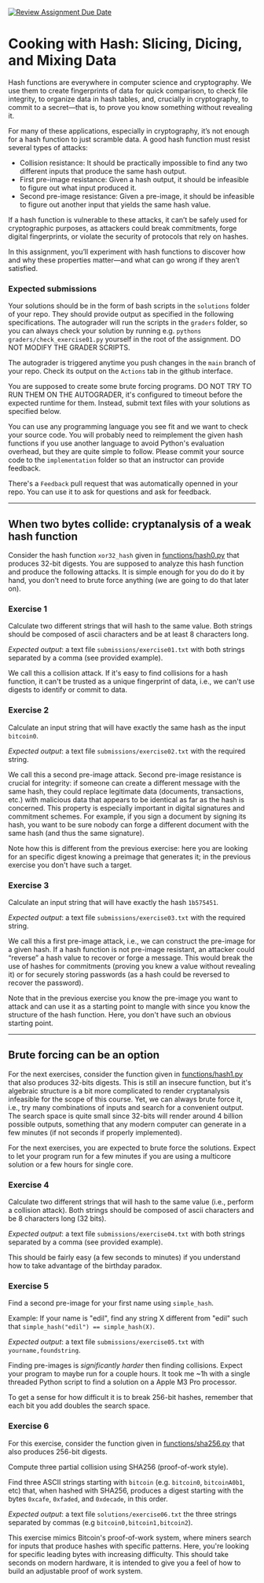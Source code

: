 [![Review Assignment Due Date](https://classroom.github.com/assets/deadline-readme-button-22041afd0340ce965d47ae6ef1cefeee28c7c493a6346c4f15d667ab976d596c.svg)](https://classroom.github.com/a/rffI5DjT)
# Cooking with Hash: Slicing, Dicing, and Mixing Data

Hash functions are everywhere in computer science and cryptography.
We use them to create fingerprints of data for quick comparison, to check file integrity, to organize data in hash tables, and, crucially in cryptography, to commit to a secret—that is, to prove you know something without revealing it.

For many of these applications, especially in cryptography, it’s not enough for a hash function to just scramble data.
A good hash function must resist several types of attacks:

- Collision resistance: It should be practically impossible to find any two different inputs that produce the same hash output.
- First pre-image resistance: Given a hash output, it should be infeasible to figure out what input produced it.
- Second pre-image resistance: Given a pre-image, it should be infeasible to figure out another input that yields the same hash value.

If a hash function is vulnerable to these attacks, it can’t be safely used for cryptographic purposes, as attackers could break commitments, forge digital fingerprints, or violate the security of protocols that rely on hashes.

In this assignment, you’ll experiment with hash functions to discover how and why these properties matter—and what can go wrong if they aren’t satisfied.

### Expected submissions

Your solutions should be in the form of bash scripts in the `solutions` folder of your repo.
They should provide output as specified in the following specifications.
The autograder will run the scripts in the `graders` folder, so you can always check your solution by running e.g. `pythons graders/check_exercise01.py` yourself in the root of the assignment.
DO NOT MODIFY THE GRADER SCRIPTS.

The autograder is triggered anytime you push changes in the `main` branch of your repo.
Check its output on the `Actions` tab in the github interface.

You are supposed to create some brute forcing programs.
DO NOT TRY TO RUN THEM ON THE AUTOGRADER, it's configured to timeout before the expected runtime for them.
Instead, submit text files with your solutions as specified below.

You can use any programming language you see fit and we want to check your source code.
You will probably need to reimplement the given hash functions if you use another language to avoid Python's evaluation overhead, but they are quite simple to follow.
Please commit your source code to the `implementation` folder so that an instructor can provide feedback.

There's a `Feedback` pull request that was automatically openned in your repo.
You can use it to ask for questions and ask for feedback.

---

## When two bytes collide: cryptanalysis of a weak hash function

Consider the hash function `xor32_hash` given in [functions/hash0.py](functions/hash0.py) that produces 32-bit digests.
You are supposed to analyze this hash function and produce the following attacks.
It is simple enough for you do do it by hand, you don't need to brute force anything (we are going to do that later on).

### Exercise 1

Calculate two different strings that will hash to the same value.
Both strings should be composed of ascii characters and be at least 8 characters long.

*Expected output*: a text file `submissions/exercise01.txt` with both strings separated by a comma (see provided example).

We call this a collision attack.
If it's easy to find collisions for a hash function, it can't be trusted as a unique fingerprint of data, i.e., we can't use digests to identify or commit to data.

### Exercise 2

Calculate an input string that will have exactly the same hash as the input `bitcoin0`.

*Expected output*: a text file `submissions/exercise02.txt` with the required string.

We call this a second pre-image attack.
Second pre-image resistance is crucial for integrity: if someone can create a different message with the same hash, they could replace legitimate data (documents, transactions, etc.) with malicious data that appears to be identical as far as the hash is concerned.
This property is especially important in digital signatures and commitment schemes.
For example, if you sign a document by signing its hash, you want to be sure nobody can forge a different document with the same hash (and thus the same signature).

Note how this is different from the previous exercise: here you are looking for an specific digest knowing a preimage that generates it; in the previous exercise you don't have such a target. 

### Exercise 3

Calculate an input string that will have exactly the hash `1b575451`.

*Expected output*: a text file `submissions/exercise03.txt` with the required string.

We call this a first pre-image attack, i.e., we can construct the pre-image for a given hash.
If a hash function is not pre-image resistant, an attacker could “reverse” a hash value to recover or forge a message.
This would break the use of hashes for commitments (proving you knew a value without revealing it) or for securely storing passwords (as a hash could be reversed to recover the password).

Note that in the previous exercise you know the pre-image you want to attack and can use it as a starting point to mangle with since you know the structure of the hash function.
Here, you don't have such an obvious starting point.

---

## Brute forcing can be an option

For the next exercises, consider the function given in [functions/hash1.py](functions/hash1.py) that also produces 32-bits digests.
This is still an insecure function, but it's algebraic structure is a bit more complicated to render cryptanalysis infeasible for the scope of this course.
Yet, we can always brute force it, i.e., try many combinations of inputs and search for a convenient output.
The search space is quite small since 32-bits will render around 4 billion possible outputs, something that any modern computer can generate in a few minutes (if not seconds if properly implemented).

For the next exercises, you are expected to brute force the solutions.
Expect to let your program run for a few minutes if you are using a multicore solution or a few hours for single core.

### Exercise 4

Calculate two different strings that will hash to the same value (i.e., perform a collision attack).
Both strings should be composed of ascii characters and be 8 characters long (32 bits).

*Expected output*: a text file `submissions/exercise04.txt` with both strings separated by a comma (see provided example).

This should be fairly easy (a few seconds to minutes) if you understand how to take advantage of the birthday paradox.

### Exercise 5

Find a second pre-image for your first name using `simple_hash`.

Example: If your name is "edil", find any string X different from "edil" such that `simple_hash("edil") == simple_hash(X)`.

*Expected output*: a text file `submissions/exercise05.txt` with `yourname,foundstring`.

Finding pre-images is *significantly harder* then finding collisions.
Expect your program to maybe run for a couple hours.
It took me ~1h with a single threaded Python script to find a solution on a Apple M3 Pro processor.

To get a sense for how difficult it is to break 256-bit hashes, remember that each bit you add doubles the search space.

### Exercise 6

For this exercise, consider the function given in [functions/sha256.py](functions/sha256.py) that also produces 256-bit digests.

Compute three partial collision using SHA256 (proof-of-work style).

Find three ASCII strings starting with `bitcoin` (e.g. `bitcoin0`, `bitcoinA0b1`, etc) that, when hashed with SHA256, produces a digest starting with the bytes `0xcafe`, `0xfaded`, and `0xdecade`, in this order.

*Expected output*: a text file `solutions/exercise06.txt` the three strings separated by commas (e.g `bitcoin0,bitcoin1,bitcoin2`).

This exercise mimics Bitcoin's proof-of-work system, where miners search for inputs that produce hashes with specific patterns.
Here, you're looking for specific leading bytes with increasing difficulty.
This should take seconds on modern hardware, it is intended to give you a feel of how to build an adjustable proof of work system.
